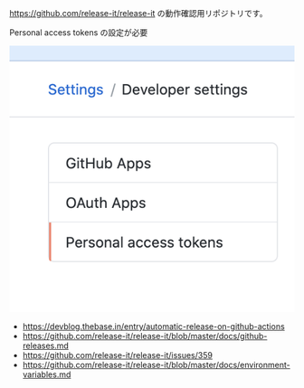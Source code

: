 https://github.com/release-it/release-it の動作確認用リポジトリです。

Personal access tokens の設定が必要

![スクショ](https://github.com/TirolJPN/test-release-it/blob/master/assets/images/ss.png)

- https://devblog.thebase.in/entry/automatic-release-on-github-actions
- https://github.com/release-it/release-it/blob/master/docs/github-releases.md
- https://github.com/release-it/release-it/issues/359
- https://github.com/release-it/release-it/blob/master/docs/environment-variables.md